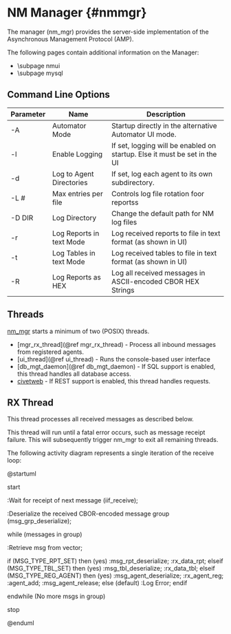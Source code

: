 <!--
Copyright (c) 2023 The Johns Hopkins University Applied Physics
Laboratory LLC.

This file is part of the Delay-Tolerant Networking Management
Architecture (DTNMA) Tools package.

Licensed under the Apache License, Version 2.0 (the "License");
you may not use this file except in compliance with the License.
You may obtain a copy of the License at
    http://www.apache.org/licenses/LICENSE-2.0
Unless required by applicable law or agreed to in writing, software
distributed under the License is distributed on an "AS IS" BASIS,
WITHOUT WARRANTIES OR CONDITIONS OF ANY KIND, either express or implied.
See the License for the specific language governing permissions and
limitations under the License.
-->
NM Manager                              {#nmmgr}
========

The manager (nm_mgr) provides the server-side implementation of the
Asynchronous Management Protocol (AMP).

The following pages contain additional information on the Manager:
- \subpage nmui
- \subpage mysql

## Command Line Options

 | Parameter | Name                     | Description                                                               |
 |-----------|--------------------------|---------------------------------------------------------------------------|
 | -A        | Automator Mode           | Startup directly in the alternative Automator UI mode.                    |
 | -l        | Enable Logging           | If set, logging will be enabled on startup. Else it must be set in the UI |
 | -d        | Log to Agent Directories | If set, log each agent to its own subdirectory.                           |
 | -L #      | Max entries per file     | Controls log file rotation foor reportss                                  |
 | -D DIR    | Log Directory            | Change the default path for NM log files                                  |
 | -r        | Log Reports in text Mode | Log received reports to file in text format (as shown in UI)              |
 | -t        | Log Tables in text Mode  | Log received tables to file in text format (as shown in UI)               |
 | -R        | Log Reports as HEX       | Log all received messages in ASCII-encoded CBOR HEX Strings               |



## Threads
[nm_mgr](nm_mgr.c) starts a minimum of two (POSIX) threads.

- [mgr_rx_thread](@ref mgr_rx_thread) - Process all inbound messages from registered agents.
- [ui_thread](@ref ui_thread) - Runs the console-based user interface
- [db_mgt_daemon](@ref db_mgt_daemon) - If SQL support is enabled, this thread handles all database access.
- [civetweb](https://github.com/civetweb/civetweb) - If REST support is enabled, this thread handles requests.

## RX Thread
This thread processes all received messages as described below.

This thread will run until a fatal error occurs, such as message receipt failure.  This will subsequently trigger nm_mgr to exit all remaining threads.

The following activity diagram represents a single iteration of the receive loop:

@startuml

start

:Wait for receipt of next message (iif_receive);

:Deserialize the received CBOR-encoded message group (msg_grp_deserialize);

while (messages in group)

:Retrieve msg from vector;

if (MSG_TYPE_RPT_SET) then (yes)
    :msg_rpt_deserialize;
    :rx_data_rpt;
elseif (MSG_TYPE_TBL_SET) then (yes)
    :msg_tbl_deserialize;
    :rx_data_tbl;
elseif (MSG_TYPE_REG_AGENT) then (yes)
    :msg_agent_deserialize;
    :rx_agent_reg;
    :agent_add;
    :msg_agent_release;
else (default)
    :Log Error;
endif

endwhile (No more msgs in group)

stop

@enduml
